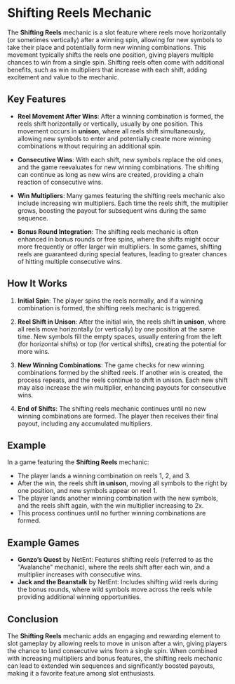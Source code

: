 # Shifting Reels Mechanic

The **Shifting Reels** mechanic is a slot feature where reels move horizontally (or sometimes vertically) after a winning spin, allowing for new symbols to take their place and potentially form new winning combinations. This movement typically shifts the reels one position, giving players multiple chances to win from a single spin. Shifting reels often come with additional benefits, such as win multipliers that increase with each shift, adding excitement and value to the mechanic.

## Key Features

- **Reel Movement After Wins**: After a winning combination is formed, the reels shift horizontally or vertically, usually by one position. This movement occurs in **unison**, where all reels shift simultaneously, allowing new symbols to enter and potentially create more winning combinations without requiring an additional spin.

- **Consecutive Wins**: With each shift, new symbols replace the old ones, and the game reevaluates for new winning combinations. The shifting can continue as long as new wins are created, providing a chain reaction of consecutive wins.

- **Win Multipliers**: Many games featuring the shifting reels mechanic also include increasing win multipliers. Each time the reels shift, the multiplier grows, boosting the payout for subsequent wins during the same sequence.

- **Bonus Round Integration**: The shifting reels mechanic is often enhanced in bonus rounds or free spins, where the shifts might occur more frequently or offer larger win multipliers. In some games, shifting reels are guaranteed during special features, leading to greater chances of hitting multiple consecutive wins.

## How It Works

1. **Initial Spin**: The player spins the reels normally, and if a winning combination is formed, the shifting reels mechanic is triggered.

2. **Reel Shift in Unison**: After the initial win, the reels shift **in unison**, where all reels move horizontally (or vertically) by one position at the same time. New symbols fill the empty spaces, usually entering from the left (for horizontal shifts) or top (for vertical shifts), creating the potential for more wins.

3. **New Winning Combinations**: The game checks for new winning combinations formed by the shifted reels. If another win is created, the process repeats, and the reels continue to shift in unison. Each new shift may also increase the win multiplier, enhancing payouts for consecutive wins.

4. **End of Shifts**: The shifting reels mechanic continues until no new winning combinations are formed. The player then receives their final payout, including any accumulated multipliers.

## Example

In a game featuring the **Shifting Reels** mechanic:
- The player lands a winning combination on reels 1, 2, and 3.
- After the win, the reels shift **in unison**, moving all symbols to the right by one position, and new symbols appear on reel 1.
- The player lands another winning combination with the new symbols, and the reels shift again, with the win multiplier increasing to 2x.
- This process continues until no further winning combinations are formed.

## Example Games

- **Gonzo’s Quest** by NetEnt: Features shifting reels (referred to as the "Avalanche" mechanic), where the reels shift after each win, and a multiplier increases with consecutive wins.
- **Jack and the Beanstalk** by NetEnt: Includes shifting wild reels during the bonus rounds, where wild symbols move across the reels while providing additional winning opportunities.

## Conclusion

The **Shifting Reels** mechanic adds an engaging and rewarding element to slot gameplay by allowing reels to move in unison after a win, giving players the chance to land consecutive wins from a single spin. When combined with increasing multipliers and bonus features, the shifting reels mechanic can lead to extended win sequences and significantly boosted payouts, making it a favorite feature among slot enthusiasts.
